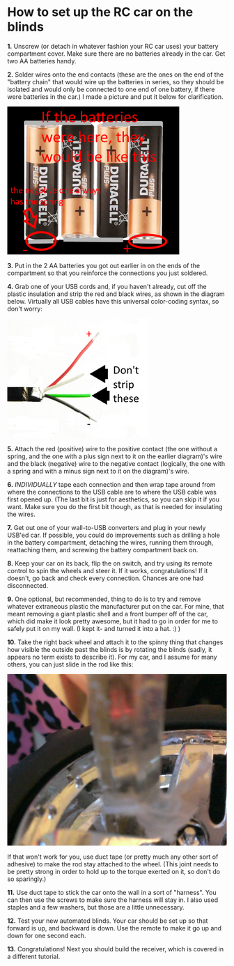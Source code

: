 How to set up the RC car on the blinds
======================================

**1.** Unscrew (or detach in whatever fashion your RC car uses) your battery compartment cover. Make sure there are no batteries already in the car. Get two AA batteries handy.

**2.** Solder wires onto the end contacts (these are the ones on the end of the "battery chain" that would wire up the batteries in series, so they should be isolated and would only be connected to one end of one battery, if there were batteries in the car.) I made a picture and put it below for clarification.

![alt text](https://github.com/milkey-mouse/watson/raw/master/instructions/blinds/batteries.png "RC car battery diagram")

**3.** Put in the 2 AA batteries you got out earlier in on the ends of the compartment so that you reinforce the connections you just soldered.

**4.** Grab one of your USB cords and, if you haven't already, cut off the plastic insulation and strip the red and black wires, as shown in the diagram below. Virtually all USB cables have this universal color-coding syntax, so don't worry:

![alt text](https://github.com/milkey-mouse/watson/raw/master/instructions/blinds/wires.png "USB cable wire diagram")

**5.** Attach the red (positive) wire to the positive contact (the one without a spring, and the one with a plus sign next to it on the earlier diagram)'s wire and the black (negative) wire to the negative contact (logically, the one with a spring and with a minus sign next to it on the diagram)'s wire.

**6.** *INDIVIDUALLY* tape each connection and then wrap tape around from where the connections to the USB cable are to where the USB cable was first opened up. (The last bit is just for aesthetics, so you can skip it if you want. Make sure you do the first bit though, as that is needed for insulating the wires.

**7.** Get out one of your wall-to-USB converters and plug in your newly USB'ed car. If possible, you could do improvements such as drilling a hole in the battery compartment, detaching the wires, running them through, reattaching them, and screwing the battery compartment back on.

**8.** Keep your car on its back, flip the on switch, and try using its remote control to spin the wheels and steer it. If it works, congratulations! If it doesn't, go back and check every connection. Chances are one had disconnected.

**9.** One optional, but recommended, thing to do is to try and remove whatever extraneous plastic the manufacturer put on the car. For mine, that meant removing a giant plastic shell and a front bumper off of the car, which did make it look pretty awesome, but it had to go in order for me to safely put it on my wall. (I kept it- and turned it into a hat. :) )

**10.** Take the right back wheel and attach it to the spinny thing that changes how visible the outside past the blinds is by rotating the blinds (sadly, it appears no term exists to describe it). For my car, and I assume for many others, you can just slide in the rod like this:

![alt text](https://github.com/milkey-mouse/watson/raw/master/instructions/blinds/wheel.png "My wheel-to-rod setup")

If that won't work for you, use duct tape (or pretty much any other sort of adhesive) to make the rod stay attached to the wheel. (This joint needs to be pretty strong in order to hold up to the torque exerted on it, so don't do so sparingly.)

**11.** Use duct tape to stick the car onto the wall in a sort of "harness". You can then use the screws to make sure the harness will stay in. I also used staples and a few washers, but those are a little unnecessary.

**12.** Test your new automated blinds. Your car should be set up so that forward is up, and backward is down. Use the remote to make it go up and down for one second each.

**13.** Congratulations! Next you should build the receiver, which is covered in a different tutorial.
